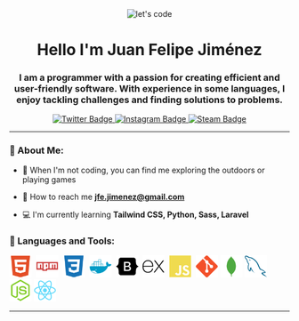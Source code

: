 <div id="header" align="center">
    <img src="https://i.postimg.cc/wjJmJ0nb/3y682m780.png" alt="let's code"
        width="200" />
    <h1 align="center">Hello I'm Juan Felipe Jiménez</h1>
    <h3 align="center">I am a programmer with a passion for creating efficient and
        user-friendly software. With experience in some languages, I enjoy
        tackling challenges and finding solutions to problems.</h3>
</div>


<div id="badges" align="center">
    <a href="https://twitter.com/GranjGames" target="_blank">
        <img src="https://img.shields.io/twitter/url?label=twitter&logo=twitter&style=for-the-badge&url=GranjGames"
            alt="Twitter Badge" />
    </a>
    <a href="https://www.instagram.com/granj13/" target="_blank">
        <img src="https://img.shields.io/twitter/url?color=grey&label=instagram&logo=Instagram&style=for-the-badge&url=https%3A%2F%2Fwww.instagram.com%2Fgranj13%2F"
            alt="Instagram Badge" />
    </a>
    <a href="https://steamcommunity.com/id/GRAN-J" target="_blank">
        <img src="https://img.shields.io/twitter/url?color=grey&label=steam&logo=steam&style=for-the-badge&url=https%3A%2F%2Fsteamcommunity.com%2Fid%2FGRAN-J"
            alt="Steam Badge" />
    </a>
</div>

---

### 🌊 About Me:

- 👾 When I'm not coding, you can find me exploring the outdoors or playing games

- 📮 How to reach me **jfe.jimenez@gmail.com**

- 💻 I'm currently learning **Tailwind CSS, Python, Sass, Laravel**

<div align="left">
    <h3>🔨 Languages and Tools:</h3>
    <div>
        <img src="https://github.com/devicons/devicon/blob/master/icons/html5/html5-plain.svg" title="HTML5" alt="HTML" width="40" height="40"/>&nbsp;
        <img src="https://github.com/devicons/devicon/blob/master/icons/npm/npm-original-wordmark.svg"  title="CSS3" alt="CSS" width="40" height="40"/>&nbsp;
        <img src="https://github.com/devicons/devicon/blob/master/icons/css3/css3-plain.svg" title="JavaScript" alt="JavaScript" width="40" height="40"/>&nbsp;
        <img src="https://github.com/devicons/devicon/blob/master/icons/docker/docker-plain.svg" title="React" alt="React" width="40" height="40"/>&nbsp;
        <img src="https://github.com/devicons/devicon/blob/master/icons/bootstrap/bootstrap-plain.svg" title="Bootstrap" alt="Bootstrap" width="40" height="40"/>&nbsp;
        <img src="https://github.com/devicons/devicon/blob/master/icons/express/express-original.svg" title="Sass" alt="Sass" width="40" height="40"/>&nbsp;
        <img src="https://github.com/devicons/devicon/blob/master/icons/javascript/javascript-plain.svg" title="MySQL"  alt="MySQL" width="40" height="40"/>&nbsp;
        <img src="https://github.com/devicons/devicon/blob/master/icons/git/git-plain.svg" title="Git" **alt="Git" width="40" height="40"/>
        <img src="https://github.com/devicons/devicon/blob/master/icons/mongodb/mongodb-plain.svg" title="Git" **alt="Git" width="40" height="40"/>
        <img src="https://github.com/devicons/devicon/blob/master/icons/mysql/mysql-plain.svg" title="Git" **alt="Git" width="40" height="40"/>
        <img src="https://github.com/devicons/devicon/blob/master/icons/nodejs/nodejs-plain.svg" title="Git" **alt="Git" width="40" height="40"/>
        <img src="https://github.com/devicons/devicon/blob/master/icons/react/react-original.svg" title="Git" **alt="Git" width="40" height="40"/>
      </div>
</div>

---
